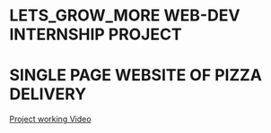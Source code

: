 # LETS_GROW_MORE WEB-DEV INTERNSHIP PROJECT
# SINGLE PAGE WEBSITE OF PIZZA DELIVERY 
[Project working Video](https://www.linkedin.com/feed/update/urn:li:activity:6837103259157692416)

